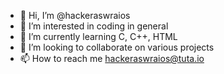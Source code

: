 - 👋 Hi, I’m @hackeraswraios
- 👀 I’m interested in coding in general
- 🌱 I’m currently learning C, C++, HTML
- 💞️ I’m looking to collaborate on various projects
- 📫 How to reach me hackeraswraios@tuta.io

<!---
hackeraswraios/hackeraswraios is a ✨ special ✨ repository because its `README.md` (this file) appears on your GitHub profile.
You can click the Preview link to take a look at your changes.
--->
